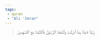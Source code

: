 ```yaml
---
tags: 
 - quran 
 - "Ali 'Imran"
---
```


> رَبَّنَآ ءَامَنَّا بِمَآ أَنزَلۡتَ وَٱتَّبَعۡنَا ٱلرَّسُولَ فَٱكۡتُبۡنَا مَعَ ٱلشَّـٰهِدِينَ
